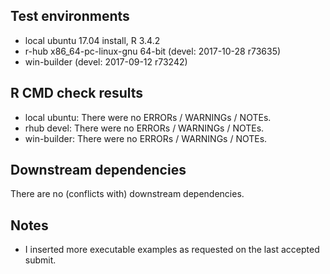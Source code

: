 ## Test environments

* local ubuntu 17.04 install, R 3.4.2
* r-hub x86_64-pc-linux-gnu 64-bit (devel: 2017-10-28 r73635)
* win-builder (devel: 2017-09-12 r73242)

## R CMD check results

* local ubuntu: There were no ERRORs / WARNINGs / NOTEs.
* rhub devel: There were no ERRORs / WARNINGs / NOTEs.
* win-builder: There were no ERRORs / WARNINGs / NOTEs.

## Downstream dependencies

There are no (conflicts with) downstream dependencies.

## Notes

*  I inserted more executable examples as requested on the last accepted submit.
